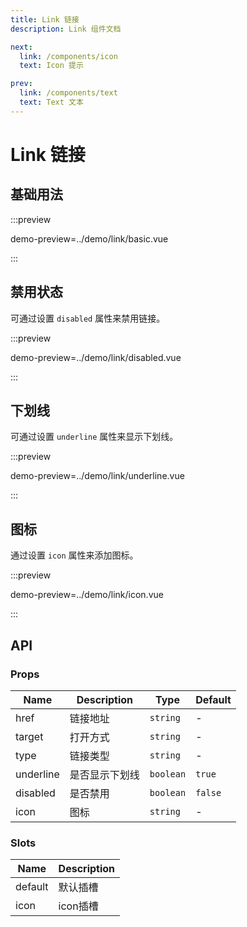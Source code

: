 ```yaml
---
title: Link 链接
description: Link 组件文档

next:
  link: /components/icon
  text: Icon 提示

prev:
  link: /components/text
  text: Text 文本
---
```

# Link 链接

## 基础用法

:::preview

demo-preview=../demo/link/basic.vue

:::

## 禁用状态

可通过设置 `disabled` 属性来禁用链接。

:::preview

demo-preview=../demo/link/disabled.vue

:::

## 下划线

可通过设置 `underline` 属性来显示下划线。

:::preview

demo-preview=../demo/link/underline.vue

:::

## 图标

通过设置 `icon` 属性来添加图标。

:::preview

demo-preview=../demo/link/icon.vue

:::

## API

### Props

| Name | Description | Type | Default |
| --- | --- | --- | --- |
| href | 链接地址 | `string` | - |
| target | 打开方式 | `string` | - |
| type | 链接类型 | `string` | - |
| underline | 是否显示下划线 | `boolean` | `true` |
| disabled | 是否禁用 | `boolean` | `false` |
| icon | 图标 | `string` | - |

### Slots

| Name | Description |
| --- | --- |
| default | 默认插槽 |
| icon | icon插槽 |
